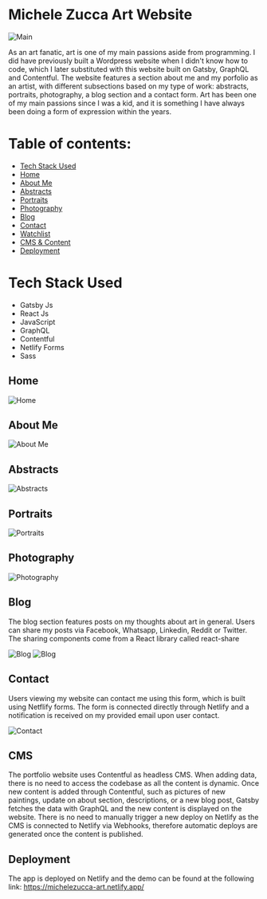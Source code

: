 # Michele Zucca Art Website

![Main](./public/readme-imgs/main.JPG)

As an art fanatic, art is one of my main passions aside from programming. I did have previously built a Wordpress website when I didn't know how to code, which I later substituted with this website built on Gatsby, GraphQL and Contentful. The website features a section about me and my porfolio as an artist, with different subsections based on my type of work: abstracts, portraits, photography, a blog section and a contact form. Art has been one of my main passions since I was a kid, and it is something I have always been doing a form of expression within the years.

# Table of contents:

- [Tech Stack Used](#tech-stack-used)
- [Home](#home)
- [About Me](#about-me)
- [Abstracts](#abstracts)
- [Portraits](#portraits)
- [Photography](#exchanges)
- [Blog](#blog)
- [Contact](#contact)
- [Watchlist](#watchlist)
- [CMS & Content](#cms-and-content)
- [Deployment](#deployment)

# Tech Stack Used
- Gatsby Js
- React Js
- JavaScript
- GraphQL
- Contentful
- Netlify Forms
- Sass

## Home

![Home](./public/readme-imgs/home.png)

## About Me

![About Me](./public/readme-imgs/about-me.png)

## Abstracts

![Abstracts](./public/readme-imgs/abstracts.png)

## Portraits

![Portraits](./public/readme-imgs/portraits.png)

## Photography

![Photography](./public/readme-imgs/photography.png)

## Blog

The blog section features posts on my thoughts about art in general. Users can share my posts via Facebook, Whatsapp, Linkedin, Reddit or Twitter. The sharing components come from a React library called react-share

![Blog](./public/readme-imgs/blog.png)
![Blog](./public/readme-imgs/share-btn.JPG)

## Contact

Users viewing my website can contact me using this form, which is built using Netflify forms. The form is connected directly through Netlify and a notification is received on my provided email upon user contact.

![Contact](./public/readme-imgs/contact.png)

## CMS

The portfolio website uses Contentful as headless CMS. When adding data, there is no need to access the codebase as all the content is dynamic. Once new content is added through Contentful, such as pictures of new paintings, update on about section, descriptions, or a new blog post, Gatsby fetches the data with GraphQL and the new content is displayed on the website. There is no need to manually trigger a new deploy on Netlify as the CMS is connected to Netlify via Webhooks, therefore automatic deploys are generated once the content is published.

## Deployment

The app is deployed on Netlify and the demo can be found at the following link: https://michelezucca-art.netlify.app/





